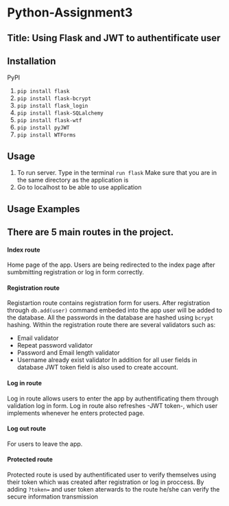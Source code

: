 # Python-Assignment3

## Title: Using Flask and JWT to authentificate user

## Installation
PyPI
1. ```pip install flask``` 
2. ```pip install flask-bcrypt``` 
3. ```pip install flask_login``` 
4. ```pip install flask-SQLalchemy```
5. ```pip install flask-wtf```
6. ```pip install pyJWT``` 
7. ```pip install WTForms``` 

## Usage 
1. To run server. Type in the terminal
```run flask```
Make sure that you are in the same directory as the application is
1. Go to localhost to be able to use application


## Usage Examples 
## There are 5 main routes in the project.

#### Index route
Home page of the app. Users are being redirected to the index page after sumbmitting registration or log in form correctly.

#### Registration route 
Registartion route contains registration form for users. After registration through ```db.add(user)``` command embeded into the app user will be added to the database.
All the passwords in the database are hashed using ```bcrypt``` hashing. Within the registration route there are several validators such as:
* Email validator
* Repeat password validator
* Password and Email length validator
* Username already exist validator
In addition for all user fields in database JWT token field is also used to create account.

#### Log in route
Log in route allows users to enter the app by authentificating them through validation log in form. Log in route also refreshes -JWT token-, which user implements whenever he enters protected page.

#### Log out route
For users to leave the app.

#### Protected route
Protected route is used by authentificated user to verify themselves using their token which was created after registration or log in proccess. By adding ```?token=``` and user token aterwards to the route he/she can verify the secure information transmission


